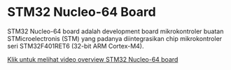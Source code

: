 # STM32 Nucleo-64 Board
STM32 Nucleo-64 board adalah development board mikrokontroler buatan STMicroelectronis (STM) yang padanya diintegrasikan chip mikrokontroler seri STM32F401RET6 (32-bit ARM Cortex-M4).

[Klik untuk melihat video overview STM32 Nucleo-64 board](https://www.youtube.com/watch?v=RH3xiu9XGx4)

